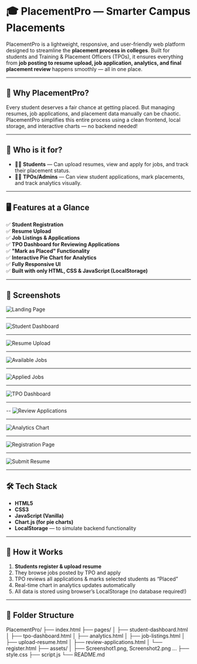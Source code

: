 # 🎓 PlacementPro — Smarter Campus Placements

PlacementPro is a lightweight, responsive, and user-friendly web platform designed to streamline the **placement process in colleges**. Built for students and Training & Placement Officers (TPOs), it ensures everything from **job posting to resume upload, job application, analytics, and final placement review** happens smoothly — all in one place.

---

## 🚀 Why PlacementPro?

Every student deserves a fair chance at getting placed. But managing resumes, job applications, and placement data manually can be chaotic. PlacementPro simplifies this entire process using a clean frontend, local storage, and interactive charts — no backend needed!

---

## 👥 Who is it for?

- 🧑‍🎓 **Students** — Can upload resumes, view and apply for jobs, and track their placement status.
- 🧑‍💼 **TPOs/Admins** — Can view student applications, mark placements, and track analytics visually.

---

## 🖥️ Features at a Glance

✅ **Student Registration**  
✅ **Resume Upload**  
✅ **Job Listings & Applications**  
✅ **TPO Dashboard for Reviewing Applications**  
✅ **"Mark as Placed" Functionality**  
✅ **Interactive Pie Chart for Analytics**  
✅ **Fully Responsive UI**  
✅ **Built with only HTML, CSS & JavaScript (LocalStorage)**

---

## 📸 Screenshots

![Landing Page](assets/Screenshot%202025-07-20%20111134.png)


---

![Student Dashboard](assets/Screenshot%202025-07-20%20113640.png)


---


![Resume Upload](assets/Screenshot%202025-07-20%20113702.png)


---

![Available Jobs](assets/Screenshot%202025-07-20%20113726.png)

---
![Applied Jobs](assets/Screenshot%202025-07-20%20113836.png)




---
![TPO Dashboard](assets/Screenshot%202025-07-20%20113905.png)

---


--
![Review Applications](assets/Screenshot%202025-07-20%20113933.png)



---


![Analytics Chart](assets/Screenshot%202025-07-20%20114015.png)

---

![Registration Page](assets/Screenshot%202025-07-20%20114034.png)

---

![Submit Resume](assets/Screenshot%202025-07-20%20114051.png)


---

## 🛠️ Tech Stack

- **HTML5**
- **CSS3**
- **JavaScript (Vanilla)**
- **Chart.js (for pie charts)**
- **LocalStorage** — to simulate backend functionality

---

## 🧠 How it Works

1. **Students register & upload resume**
2. They browse jobs posted by TPO and apply
3. TPO reviews all applications & marks selected students as “Placed”
4. Real-time chart in analytics updates automatically
5. All data is stored using browser’s LocalStorage (no database required!)

---

## 📂 Folder Structure
PlacementPro/
├── index.html
├── pages/
│ ├── student-dashboard.html
│ ├── tpo-dashboard.html
│ ├── analytics.html
│ ├── job-listings.html
│ ├── upload-resume.html
│ ├── review-applications.html
│ └── register.html
├── assets/
│ ├── Screenshot1.png, Screenshot2.png ...
├── style.css
├── script.js
└── README.md

